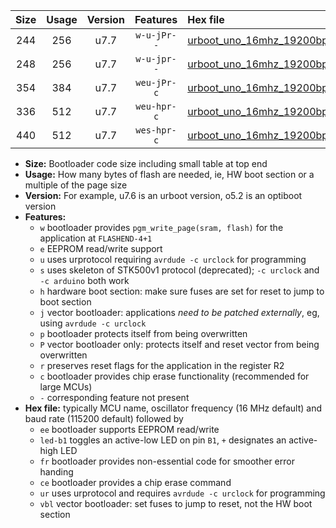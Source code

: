 |Size|Usage|Version|Features|Hex file|
|:-:|:-:|:-:|:-:|:--|
|244|256|u7.7|`w-u-jPr--`|[urboot_uno_16mhz_19200bps_led+b5_ur_vbl.hex](https://raw.githubusercontent.com/stefanrueger/urboot.hex/main/boards/uno/fcpu_16mhz/19200_bps/urboot_uno_16mhz_19200bps_led+b5_ur_vbl.hex)|
|248|256|u7.7|`w-u-jpr--`|[urboot_uno_16mhz_19200bps_led+b5_fr_ur_vbl.hex](https://raw.githubusercontent.com/stefanrueger/urboot.hex/main/boards/uno/fcpu_16mhz/19200_bps/urboot_uno_16mhz_19200bps_led+b5_fr_ur_vbl.hex)|
|354|384|u7.7|`weu-jPr-c`|[urboot_uno_16mhz_19200bps_ee_led+b5_fr_ce_ur_vbl.hex](https://raw.githubusercontent.com/stefanrueger/urboot.hex/main/boards/uno/fcpu_16mhz/19200_bps/urboot_uno_16mhz_19200bps_ee_led+b5_fr_ce_ur_vbl.hex)|
|336|512|u7.7|`weu-hpr-c`|[urboot_uno_16mhz_19200bps_ee_led+b5_fr_ce_ur.hex](https://raw.githubusercontent.com/stefanrueger/urboot.hex/main/boards/uno/fcpu_16mhz/19200_bps/urboot_uno_16mhz_19200bps_ee_led+b5_fr_ce_ur.hex)|
|440|512|u7.7|`wes-hpr-c`|[urboot_uno_16mhz_19200bps_ee_led+b5_fr_ce.hex](https://raw.githubusercontent.com/stefanrueger/urboot.hex/main/boards/uno/fcpu_16mhz/19200_bps/urboot_uno_16mhz_19200bps_ee_led+b5_fr_ce.hex)|

- **Size:** Bootloader code size including small table at top end
- **Usage:** How many bytes of flash are needed, ie, HW boot section or a multiple of the page size
- **Version:** For example, u7.6 is an urboot version, o5.2 is an optiboot version
- **Features:**
  + `w` bootloader provides `pgm_write_page(sram, flash)` for the application at `FLASHEND-4+1`
  + `e` EEPROM read/write support
  + `u` uses urprotocol requiring `avrdude -c urclock` for programming
  + `s` uses skeleton of STK500v1 protocol (deprecated); `-c urclock` and `-c arduino` both work
  + `h` hardware boot section: make sure fuses are set for reset to jump to boot section
  + `j` vector bootloader: applications *need to be patched externally*, eg, using `avrdude -c urclock`
  + `p` bootloader protects itself from being overwritten
  + `P` vector bootloader only: protects itself and reset vector from being overwritten
  + `r` preserves reset flags for the application in the register R2
  + `c` bootloader provides chip erase functionality (recommended for large MCUs)
  + `-` corresponding feature not present
- **Hex file:** typically MCU name, oscillator frequency (16 MHz default) and baud rate (115200 default) followed by
  + `ee` bootloader supports EEPROM read/write
  + `led-b1` toggles an active-low LED on pin `B1`, `+` designates an active-high LED
  + `fr` bootloader provides non-essential code for smoother error handing
  + `ce` bootloader provides a chip erase command
  + `ur` uses urprotocol and requires `avrdude -c urclock` for programming
  + `vbl` vector bootloader: set fuses to jump to reset, not the HW boot section
